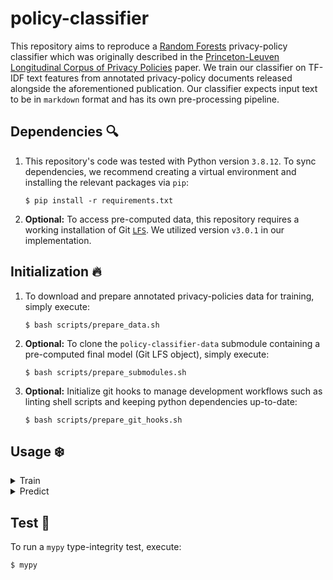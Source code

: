 # policy-classifier

This repository aims to reproduce a [Random Forests](https://en.wikipedia.org/wiki/Random_forest) privacy-policy classifier which was originally described in the [Princeton-Leuven Longitudinal Corpus of Privacy Policies](https://privacypolicies.cs.princeton.edu) paper. We train our classifier on TF-IDF text features from annotated privacy-policy documents released alongside the aforementioned publication. Our classifier expects input text to be in `markdown` format and has its own pre-processing pipeline. 

## Dependencies :mag:

1. This repository's code was tested with Python version `3.8.12`. To sync dependencies, we recommend creating a virtual environment and installing the relevant packages via `pip`:

    ```
    $ pip install -r requirements.txt
    ```

2. **Optional:** To access pre-computed data, this repository requires a working installation of Git [`LFS`](https://git-lfs.github.com/). We utilized version `v3.0.1` in our implementation.

## Initialization :fire:

1. To download and prepare annotated privacy-policies data for training, simply execute:

    ```
    $ bash scripts/prepare_data.sh
    ```

2. **Optional:** To clone the `policy-classifier-data` submodule containing a pre-computed final model (Git LFS object), simply execute:

    ```
    $ bash scripts/prepare_submodules.sh
    ```

3. **Optional:** Initialize git hooks to manage development workflows such as linting shell scripts and keeping python dependencies up-to-date:

    ```
    $ bash scripts/prepare_git_hooks.sh
    ```

## Usage :snowflake:

<details><summary>Train</summary><p>

```
usage: train.py [-h] [--cv-splits <int>] [--debug]
                [--logging-level {DEBUG,INFO,WARNING,ERROR,CRITICAL}]
                [--n-jobs <int>] [--policies-csv <file_path>]
                [--precision-threshold <float>] [--random-seed <int>]
                [--scoring <str>]

optional arguments:
  --cv-splits            <int>
                         number of cross-validation splits (default: 5)
  --debug                <flag>
                         flag to debug script (default: False)
  --logging-level        {DEBUG,INFO,WARNING,ERROR,CRITICAL}
                         set logging level (default: INFO)
  --n-jobs               <int>
                         number of parallel jobs, specify -1 to use all processors
                         (default: 1)
  --policies-csv         <file_path>
                         path to gold policies csv file (default:
                         data/1301_dataset.csv)
  --precision-threshold  <float>
                         precision threshold to match (default: 0.99)
  --random-seed          <int>
                         global random seed for RNGs (default: 42)
  --scoring              <str>
                         scoring metric for GridSearchCV (default: roc_auc)
  -h, --help             <flag>
                         show this help message and exit
```

In order to train, cross-validate and evaluate the model, simply execute:

```
$ python3 src/train.py
```

This workflow will create a run directory in `./runs` and will dump all necessary logs, metrics and the final model checkpoint as a `dill` pickle. The dumped model checkpoint is a `sklearn` pipeline containing the `TfidfVectorizer` and `RandomForestClassifier` classes.

</p></details>
<details><summary>Predict</summary><p>

In order to use a dumped model for downstream tasks, it is necessary to set up a virtual environment with the same Python and Scikit-Learn versions as this repository. Not doing so could result in unforeseen errors during the unpickling phase. Below is a code-snippet documenting how to import and use the best saved model for prediction:

```python
# load necessary dependencies
from dill import load

# load the raw compressed model as bytes
with open("path/to/model.dill", "rb") as input_file_stream:
    model = load(input_file_stream)

# predict and provide probabilities for text being a privacy policy
model.predict_proba(["some markdown text", "some policy text"])[:,1]
```

</p></details>

## Test :microscope:

To run a `mypy` type-integrity test, execute:

```
$ mypy
```
